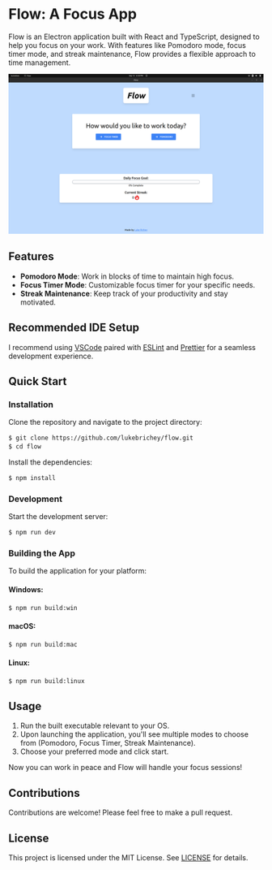 # Flow: A Focus App

Flow is an Electron application built with React and TypeScript, designed to help you focus on your work. With features like Pomodoro mode, focus timer mode, and streak maintenance, Flow provides a flexible approach to time management.

![Flow App Screenshot](flow_screenshot.png)

## Features

- **Pomodoro Mode**: Work in blocks of time to maintain high focus.
- **Focus Timer Mode**: Customizable focus timer for your specific needs.
- **Streak Maintenance**: Keep track of your productivity and stay motivated.

## Recommended IDE Setup

I recommend using [VSCode](https://code.visualstudio.com/) paired with [ESLint](https://marketplace.visualstudio.com/items?itemName=dbaeumer.vscode-eslint) and [Prettier](https://marketplace.visualstudio.com/items?itemName=esbenp.prettier-vscode) for a seamless development experience.

## Quick Start

### Installation

Clone the repository and navigate to the project directory:

```bash
$ git clone https://github.com/lukebrichey/flow.git
$ cd flow
```

Install the dependencies:

```bash
$ npm install
```

### Development

Start the development server:

```bash
$ npm run dev
```

### Building the App

To build the application for your platform:

#### Windows:

```bash
$ npm run build:win
```

#### macOS:

```bash
$ npm run build:mac
```

#### Linux:

```bash
$ npm run build:linux
```

## Usage

1. Run the built executable relevant to your OS.
2. Upon launching the application, you'll see multiple modes to choose from (Pomodoro, Focus Timer, Streak Maintenance).
3. Choose your preferred mode and click start.

Now you can work in peace and Flow will handle your focus sessions!

## Contributions

Contributions are welcome! Please feel free to make a pull request.

## License

This project is licensed under the MIT License. See [LICENSE](LICENSE.md) for details.
